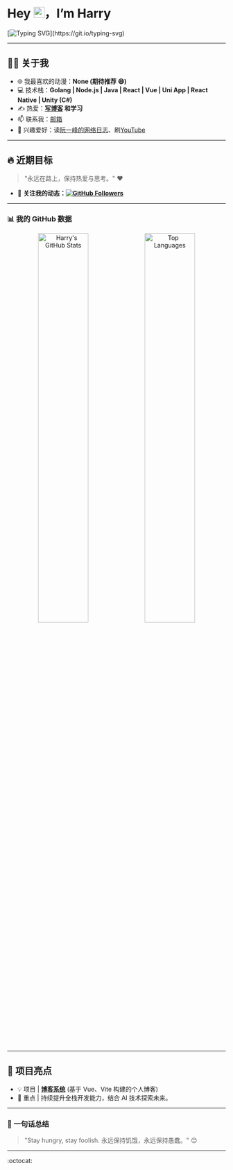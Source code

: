 # Hey <img src="https://media.giphy.com/media/hvRJCLFzcasrR4ia7z/giphy.gif" width="25px">，I’m **Harry**  
[![Typing SVG](https://readme-typing-svg.demolab.com?font=Fira+Code&size=20&duration=4000&pause=1000&color=00CFFF&background=FFFFFF00&center=true&vCenter=true&width=435&lines=欢迎来到我的Github主页!;很高兴+认识你!;希望我的代码帮到你~)](https://git.io/typing-svg)

---

## 👨‍💻 关于我  
- 🌐 我最喜欢的动漫：**None (期待推荐 😄)**  
- 💻 技术栈：**Golang | Node.js | Java | React | Vue | Uni App | React Native | Unity (C#)**  
- ✍️ 热爱：**[写博客](https://harry.ocybers.com) 和学习**  
- 📫 联系我：[邮箱](mailto:hl396276621@gmail.com)  
- 🖤 兴趣爱好：读[阮一峰的网络日志](https://www.ruanyifeng.com/blog/)、刷[YouTube](https://www.youtube.com)  

---

## 🔥 近期目标  
> "永远在路上，保持热爱与思考。" ❤️  

- 👏 **关注我的动态：[![GitHub Followers](https://img.shields.io/github/followers/Harry969?label=关注&style=social)](https://github.com/Harry969/)**  

---

### 📊 **我的 GitHub 数据**  

<div align="center">
  <img src="https://github-readme-stats.vercel.app/api?username=Harry969&show_icons=true&theme=transparent&hide_title=true&count_private=true" alt="Harry's GitHub Stats" width="48%">
  <img src="https://github-readme-stats.vercel.app/api/top-langs/?username=Harry969&layout=compact&theme=tokyonight&hide=css,html" alt="Top Languages" width="48%">
</div>

---

## 🎯 项目亮点  
- 💡 项目 | **[博客系统](https://harry.ocybers.com)** (基于 Vue、Vite 构建的个人博客)  
- 🧠 重点 | 持续提升全栈开发能力，结合 AI 技术探索未来。  

---

### 🚀 一句话总结  
> "Stay hungry, stay foolish. 永远保持饥饿，永远保持愚蠢。" 😊  

---

:octocat:
